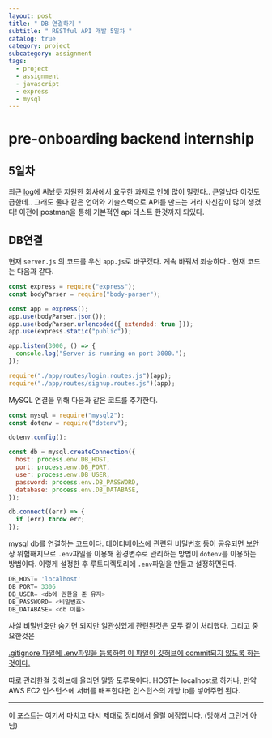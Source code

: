 ```yaml
---
layout: post
title: " DB 연결하기 "
subtitle: " RESTful API 개발 5일차 "
catalog: true
category: project
subcategory: assignment
tags:
  - project
  - assignment
  - javascript
  - express
  - mysql
---
```


# pre-onboarding backend internship

## 5일차

최근 [log](https://junsoopooh.github.io/log/log230813/)에 써놨듯 지원한 회사에서 요구한 과제로 인해 많이 밀렸다.. 큰일났다 이것도 급한데.. 그래도 둘다 같은 언어와 기술스택으로 API를 만드는 거라 자신감이 많이 생겼다! 이전에 postman을 통해 기본적인 api 테스트 한것까지 되있다.

## DB연결

현재 `server.js` 의 코드를 우선 `app.js`로 바꾸겠다. 계속 바꿔서 죄송하다.. 현재 코드는 다음과 같다.

```javascript
const express = require("express");
const bodyParser = require("body-parser");

const app = express();
app.use(bodyParser.json());
app.use(bodyParser.urlencoded({ extended: true }));
app.use(express.static("public"));

app.listen(3000, () => {
  console.log("Server is running on port 3000.");
});

require("./app/routes/login.routes.js")(app);
require("./app/routes/signup.routes.js")(app);
```

MySQL 연결을 위해 다음과 같은 코드를 추가한다.

```javascript
const mysql = require("mysql2");
const dotenv = require("dotenv");
```

```javascript
dotenv.config();

const db = mysql.createConnection({
  host: process.env.DB_HOST,
  port: process.env.DB_PORT,
  user: process.env.DB_USER,
  password: process.env.DB_PASSWORD,
  database: process.env.DB_DATABASE,
});

db.connect((err) => {
  if (err) throw err;
});
```

mysql db를 연결하는 코드이다. 데이터베이스에 관련된 비밀번호 등이 공유되면 보안상 위험해지므로 `.env`파일을 이용해 환경변수로 관리하는 방법이 `dotenv`를 이용하는 방법이다. 이렇게 설정한 후 루트디렉토리에 `.env`파일을 만들고 설정하면된다.

```javascript
DB_HOST= 'localhost'
DB_PORT= 3306
DB_USER= <db에 권한을 준 유저>
DB_PASSWORD= <비밀번호>
DB_DATABASE= <db 이름>
```

사실 비밀번호만 숨기면 되지만 일관성있게 관련된것은 모두 같이 처리했다. 그리고 중요한것은

<u>.gitignore 파일에 .env파일을 등록하여 이 파일이 깃허브에 commit되지 않도록 하는것이다.</u>

따로 관리한걸 깃허브에 올리면 말짱 도루묵이다. HOST는 localhost로 하거나, 만약 AWS EC2 인스턴스에 서버를 배포한다면 인스턴스의 개방 ip를 넣어주면 된다.

---

이 포스트는 여기서 마치고 다시 제대로 정리해서 올릴 예정입니다. (망해서 그런거 아님)
